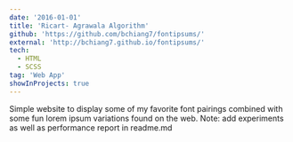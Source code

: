 ```yaml
---
date: '2016-01-01'
title: 'Ricart- Agrawala Algorithm'
github: 'https://github.com/bchiang7/fontipsums/'
external: 'http://bchiang7.github.io/fontipsums/'
tech:
  - HTML
  - SCSS
tag: 'Web App'
showInProjects: true
---
```


Simple website to display some of my favorite font pairings combined with some fun lorem ipsum variations found on the web.
Note: add experiments as well as performance report in readme.md
